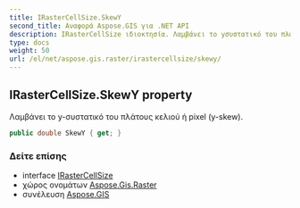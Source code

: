 ```yaml
---
title: IRasterCellSize.SkewY
second_title: Αναφορά Aspose.GIS για .NET API
description: IRasterCellSize ιδιοκτησία. Λαμβάνει το yσυστατικό του πλάτους κελιού ή pixel yskew.
type: docs
weight: 50
url: /el/net/aspose.gis.raster/irastercellsize/skewy/
---
```

## IRasterCellSize.SkewY property

Λαμβάνει το y-συστατικό του πλάτους κελιού ή pixel (y-skew).

```csharp
public double SkewY { get; }
```

### Δείτε επίσης

* interface [IRasterCellSize](../)
* χώρος ονομάτων [Aspose.Gis.Raster](../../irastercellsize/)
* συνέλευση [Aspose.GIS](../../../)


